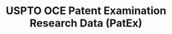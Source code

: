 ---
bigquery: https://console.cloud.google.com/bigquery?p=patents-public-data&d=uspto_oce_pair&page=dataset
citation: 'Graham, S. Marco, A., and Miller, A. (2015). “The USPTO Patent Examination
  Research Dataset: A Window on the Process of Patent Examination.”'
contributors: Graham, S. Marco, A., Miller, A.
cost: None
description: The latest version of PatEx (referred to below as the 2020 release) contains
  detailed information on nearly 11.9 million publicly-viewable provisional and non-provisional
  patent applications to the USPTO and over 4.6 million Patent Cooperation Treaty
  (PCT) applications. It is based on data that OCE downloaded from the Patent Examination
  Data System (PEDS) in April, 2021. The PEDS data are sourced from Public PAIR. The
  first time that OCE used PEDS as the basis of PatEx was for the 2019 release. We
  took the PEDS data and organized it into the familiar PatEx data files, which are
  based on the organization of the Public PAIR portal. The data files include information
  on each application’s characteristics, prosecution history, continuation history,
  claims of foreign priority, patent term adjustment history, publication history,
  and correspondence address information.
documentation: 'For the 2019 and later releases, new technical documentation is available
  https://www.uspto.gov/sites/default/files/documents/PatEx-2019-Technical-Doc.pdf


  A document describing the 2014-2017 data sets is available and can be cited as:
  Graham, Stuart J.H. and Marco, Alan C. and Miller, Richard, The USPTO Patent Examination
  Research Dataset: A Window on the Process of Patent Examination (November 30, 2015).
  Available at SSRN: https://ssrn.com/abstract=2702637.'
last_edit: Mon, 04 Apr 2022 19:06:22 GMT
location: https://www.uspto.gov/ip-policy/economic-research/research-datasets/patent-examination-research-dataset-public-pair
maintained_by: EconomicsData@uspto.gov
related_publications: https://ssrn.com/abstract=29956744, https://ssrn.com/abstract=2702637
schema_fields: '[''customer_number'', ''invention_subject_matter'', ''invention_title'',
  ''examiner_name_first'', ''file_location_date'', ''filing_date'', ''abandon_date'',
  ''parent_filing_date'', ''confirm_number'', ''correspondence_street_line_1'', ''foreign_parent_date'',
  ''sequence_number'', ''correspondence_street_line_2'', ''correspondence_postal_code'',
  ''correspondence_country_name'', ''child_filing_date'', ''correspondence_name_line_1'',
  ''examiner_id'', ''application_type'', ''examiner_name_middle'', ''inventor_country_name'',
  ''patent_number'', ''parent_country'', ''parent_application_number'', ''earliest_pgpub_number'',
  ''uspc_subclass'', ''inventor_country_code'', ''inventor_rank'', ''application_number_pair'',
  ''event_code'', ''status_code'', ''wipo_pub_number'', ''earliest_pgpub_date'', ''event_description'',
  ''inventor_name_first'', ''inventor_address_type'', ''wipo_pub_date'', ''continuation_type'',
  ''atty_docket_number'', ''inventor_name_middle'', ''file_location'', ''correspondence_name_line_2'',
  ''correspondence_region_code'', ''correspondence_country_code'', ''examiner_art_unit'',
  ''uspc_class'', ''disposal_type'', ''small_entity_indicator'', ''correspondence_region_name'',
  ''parent_country_code'', ''inventor_region_code'', ''appl_status_date'', ''application_number'',
  ''inventor_name_last'', ''examiner_name_last'', ''appl_status_code'', ''correspondence_city'',
  ''patent_issue_date'', ''status_description'', ''aia_first_to_file'', ''child_application_number'',
  ''foreign_parent_id'', ''recorded_date'']'
shortname: patex
tags:
- patents
- legal
- history
terms_of_use: 'USPTO’s online databases are not designed or intended to be a source
  for bulk downloads of USPTO data when accessed through the website’s interfaces.
  Individuals, companies, IP addresses, or blocks of IP addresses who, in effect,
  deny or decrease service by generating unusually high numbers of database accesses
  (searches, pages, or hits), whether generated manually or in an automated fashion,
  may be denied access to USPTO servers without notice.


  Bulk data products may be separately obtained from the USPTO, either for free or
  at the cost of dissemination. For details, see information on Electronic Bulk Data
  Products: https://www.uspto.gov/learning-and-resources/electronic-bulk-data-products'
title: USPTO OCE Patent Examination Research Data (PatEx)
uuid: 4342caa7-23af-420c-b2f6-6088f133df6a
---